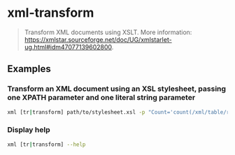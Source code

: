 # xml-transform

> Transform XML documents using XSLT. More information: <https://xmlstar.sourceforge.net/doc/UG/xmlstarlet-ug.html#idm47077139602800>.

## Examples

### Transform an XML document using an XSL stylesheet, passing one XPATH parameter and one literal string parameter

```bash
xml [tr|transform] path/to/stylesheet.xsl -p "Count='count(/xml/table/rec)'" -s Text="Count=" path/to/input.xml|URI
```

### Display help

```bash
xml [tr|transform] --help
```
